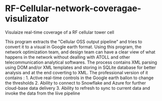 # RF-Cellular-network-coveragae-visulizator
 Visulaize real-time coverage of a RF cellular tower cell

This program extracts the "Cellular OSS output pipeline" and tries to convert it to a visual in Google earth format.
Using this program, the network optimization team, and design team can have a clear view of what happens in the network without dealling with ATOLL and other telecommunication analytical softwares.
The process contains XML parsing using DOM and/or XML templates and storing in SQLite database for better analysis and at the end coverting to XML. 
The professional version of it contains :
	1. Active real-time controls in the Google earth ballon to change the thresholds 
	2. Ability to connect to Snowflake and Azure for further cloud-base data delivery
	3. Ability to refresh to sync to current data and invoke the data from the liive pipeline 

